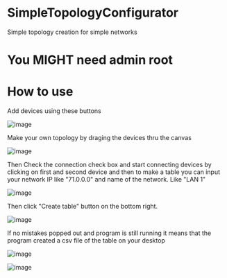 # SimpleTopologyConfigurator

Simple topology creation for simple networks
# You MIGHT need admin root
# How to use
Add devices using these buttons 

![image](https://user-images.githubusercontent.com/73321844/204692751-09022ee7-ef68-4a7b-a325-58de99a5e41c.png)

Make your own topology by draging the devices thru the canvas

![image](https://user-images.githubusercontent.com/73321844/204693107-166058c5-d3c4-47ed-8b82-1f25945ca45a.png)

Then Check the connection check box and start connecting devices by clicking on first and second device
and then to make a table you can input your network IP like "71.0.0.0" and name of the network. Like "LAN 1"

![image](https://user-images.githubusercontent.com/73321844/205783578-f7da9a2c-e252-4e5e-8042-e76ebb96ef89.png)

Then click "Create table" button on the bottom right.  

![image](https://user-images.githubusercontent.com/73321844/204693890-4e51161b-f6cb-431c-bcf1-6039ba12565d.png)

If no mistakes popped out and program is still running it means that the program created a csv file of the table on your desktop

![image](https://user-images.githubusercontent.com/73321844/205783150-2cd340c5-02cb-43da-a470-1304ba0f675b.png)

![image](https://user-images.githubusercontent.com/73321844/205783015-acbe9276-5fd1-4ac8-ab4c-af5bade90243.png)

